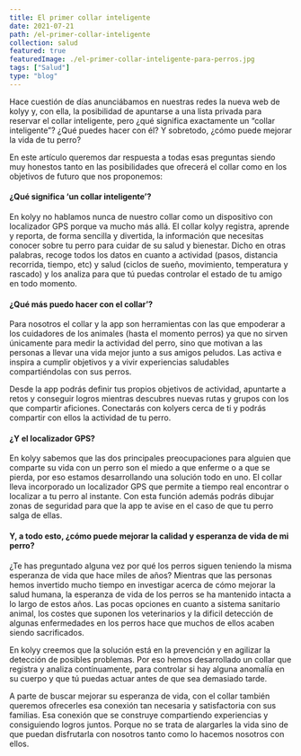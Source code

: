 ```yaml
---
title: El primer collar inteligente
date: 2021-07-21
path: /el-primer-collar-inteligente
collection: salud
featured: true
featuredImage: ./el-primer-collar-inteligente-para-perros.jpg
tags: ["Salud"]
type: "blog"
---
```


Hace cuestión de días anunciábamos en nuestras redes la nueva web de kolyy y, con ella, la posibilidad de apuntarse a una lista privada para reservar el collar inteligente, pero ¿qué significa exactamente un “collar inteligente”? ¿Qué puedes hacer con él? Y sobretodo, ¿cómo puede mejorar la vida de tu perro?

En este artículo queremos dar respuesta a todas esas preguntas siendo muy honestos tanto en las posibilidades que ofrecerá el collar como en los objetivos de futuro que nos proponemos:


#### ¿Qué significa ‘un collar inteligente’?

En kolyy no hablamos nunca de nuestro collar como un dispositivo con localizador GPS porque va mucho más allá. El collar kolyy registra, aprende y reporta, de forma sencilla y divertida, la información que necesitas conocer sobre tu perro para cuidar de su salud y bienestar. Dicho en otras palabras, recoge todos los datos en cuanto a actividad (pasos, distancia recorrida, tiempo, etc) y salud (ciclos de sueño, movimiento, temperatura y rascado) y los analiza para que tú puedas controlar el estado de tu amigo en todo momento.


#### ¿Qué más puedo hacer con el collar’?

Para nosotros el collar y la app son herramientas con las que empoderar a los cuidadores de los animales (hasta el momento perros) ya que no sirven únicamente para medir la actividad del perro, sino que motivan a las personas a llevar una vida mejor junto a sus amigos peludos. Las activa e inspira a cumplir objetivos y a vivir experiencias saludables compartiéndolas con sus perros. 

Desde la app podrás definir tus propios objetivos de actividad, apuntarte a retos y conseguir logros mientras descubres nuevas rutas y grupos con los que compartir aficiones. Conectarás con kolyers cerca de ti y podrás compartir con ellos la actividad de tu perro.

#### ¿Y el localizador GPS?

En kolyy sabemos que las dos principales preocupaciones para alguien que comparte su vida con un perro son el miedo a que enferme o a que se pierda, por eso estamos desarrollando una solución todo en uno. El collar lleva incorporado un localizador GPS que permite a tiempo real encontrar o localizar a tu perro al instante. Con esta función además podrás dibujar zonas de seguridad para que la app te avise en el caso de que tu perro salga de ellas.

#### Y, a todo esto, ¿cómo puede mejorar la calidad y esperanza de vida de mi perro?

¿Te has preguntado alguna vez por qué los perros siguen teniendo la misma esperanza de vida que hace miles de años? Mientras que las personas hemos invertido mucho tiempo en investigar acerca de cómo mejorar la salud humana, la esperanza de vida de los perros se ha mantenido intacta a lo largo de estos años. Las pocas opciones en cuanto a sistema sanitario animal, los costes que suponen los veterinarios y la dificil detección de algunas enfermedades en los perros hace que muchos de ellos acaben siendo sacrificados. 

En kolyy creemos que la solución está en la prevención y en agilizar la detección de posibles problemas. Por eso hemos desarrollado un collar que registra y analiza contínuamente, para controlar si hay alguna anomalía en su cuerpo y que tú puedas actuar antes de que sea demasiado tarde.

A parte de buscar mejorar su esperanza de vida, con el collar también queremos ofrecerles esa conexión tan necesaria y satisfactoria con sus familias. Esa conexión que se construye compartiendo experiencias y consiguiendo logros juntos. Porque no se trata de alargarles la vida sino de que puedan disfrutarla con nosotros tanto como lo hacemos nosotros con ellos.

